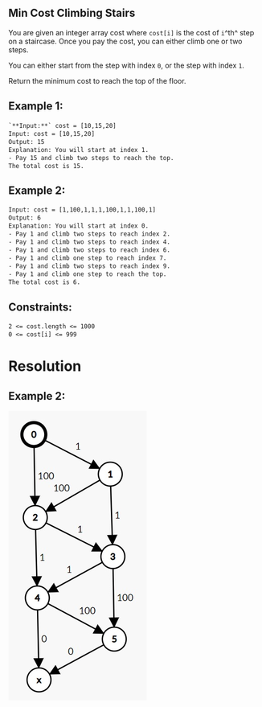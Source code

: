 ## Min Cost Climbing Stairs

You are given an integer array cost where `cost[i]` is the cost of `i`^th^ step on a staircase. Once you pay the cost, you can either climb one or two steps.

You can either start from the step with index `0`, or the step with index `1`.

Return the minimum cost to reach the top of the floor.

## Example 1:

```
`**Input:**` cost = [10,15,20]
Input: cost = [10,15,20]
Output: 15
Explanation: You will start at index 1.
- Pay 15 and climb two steps to reach the top.
The total cost is 15.
```

## Example 2:

```
Input: cost = [1,100,1,1,1,100,1,1,100,1]
Output: 6
Explanation: You will start at index 0.
- Pay 1 and climb two steps to reach index 2.
- Pay 1 and climb two steps to reach index 4.
- Pay 1 and climb two steps to reach index 6.
- Pay 1 and climb one step to reach index 7.
- Pay 1 and climb two steps to reach index 9.
- Pay 1 and climb one step to reach the top.
The total cost is 6.
```

## Constraints:

```
2 <= cost.length <= 1000
0 <= cost[i] <= 999
```

# Resolution

## Example 2:
![](https://github.com/davydsonsantana/algorithms-ts/blob/master/src/problems/min-cost-climbing-stairs/graph-visualization.jpg?raw=true)
